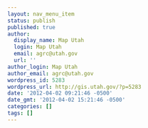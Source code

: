 ```yaml
---
layout: nav_menu_item
status: publish
published: true
author:
  display_name: Map Utah
  login: Map Utah
  email: agrc@utah.gov
  url: ''
author_login: Map Utah
author_email: agrc@utah.gov
wordpress_id: 5283
wordpress_url: http://gis.utah.gov/?p=5283
date: '2012-04-02 09:21:46 -0500'
date_gmt: '2012-04-02 15:21:46 -0500'
categories: []
tags: []
---
```


